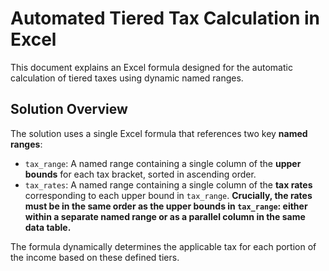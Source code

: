 # Automated Tiered Tax Calculation in Excel

This document explains an Excel formula designed for the automatic calculation of tiered taxes using dynamic named ranges.

## Solution Overview

The solution uses a single Excel formula that references two key **named ranges**:

* `tax_range`: A named range containing a single column of the **upper bounds** for each tax bracket, sorted in ascending order.
* `tax_rates`: A named range containing a single column of the **tax rates** corresponding to each upper bound in `tax_range`. **Crucially, the rates must be in the same order as the upper bounds in `tax_range`: either within a separate named range or as a parallel column in the same data table.**

The formula dynamically determines the applicable tax for each portion of the income based on these defined tiers.
